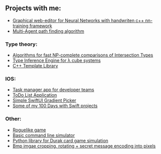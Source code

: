 ## Projects with me:
 - [Graphical web-editor for Neural Networks with handwriten c++ nn-training framework](https://github.com/SPbuMinecraft/GraphicalEditorForNN)
 - [Multi-Agent path finding algorithm](https://github.com/Artem-Goldenberg/MultiAgentPathFinding)
  
### Type theory:
 - [Algorithms for fast NP-complete comparisons of Intersection Types](https://github.com/Artem-Goldenberg/IntersectionTypesComparison)
 - [Type Inference Engine for λ cube systems](https://github.com/Artem-Goldenberg/LCube)
 - [C++ Template Library](https://github.com/Artem-Goldenberg/statica)

### IOS:
 - [Task manager app for developer teams](https://github.com/Artem-Goldenberg/Jtool)
 - [ToDo List Application](https://github.com/andrey-sikerin/todo_list_app_sirius)
 - [Simple SwiftUI Gradient Picker](https://github.com/Artem-Goldenberg/iOSColorPicker)
 - [Some of my 100 Days with Swift projects](https://github.com/Artem-Goldenberg/Projects)

### Other:
- [Roguelike game](https://github.com/Artem-Goldenberg/Roguelike/tree/WeakInit)
- [Basic command line simulator](https://github.com/Artem-Goldenberg/ComputerArchitecture-CLI)
- [Python library for Durak card game simulation](https://github.com/Artem-Goldenberg/Durak)
- [Bmp imgae cropping, rotating + secret message encoding into pixels](https://github.com/Artem-Goldenberg/Crapper)

<!---
Artem-Goldenberg/Artem-Goldenberg is a ✨ special ✨ repository because its `README.md` (this file) appears on your GitHub profile.
You can click the Preview link to take a look at your changes.
--->
